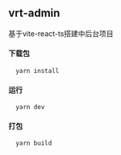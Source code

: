 ## vrt-admin

基于vite-react-ts搭建中后台项目


#### 下载包

```yarn
  yarn install
```

#### 运行

```yarn
  yarn dev
```

#### 打包

```yarn
  yarn build
```

